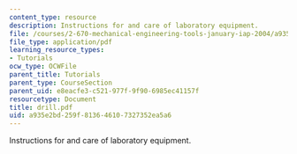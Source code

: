 ```yaml
---
content_type: resource
description: Instructions for and care of laboratory equipment.
file: /courses/2-670-mechanical-engineering-tools-january-iap-2004/a935e2bd259f813646107327352ea5a6_drill.pdf
file_type: application/pdf
learning_resource_types:
- Tutorials
ocw_type: OCWFile
parent_title: Tutorials
parent_type: CourseSection
parent_uid: e8eacfe3-c521-977f-9f90-6985ec41157f
resourcetype: Document
title: drill.pdf
uid: a935e2bd-259f-8136-4610-7327352ea5a6
---
```

Instructions for and care of laboratory equipment.

